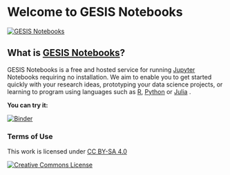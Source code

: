# Welcome to GESIS Notebooks

[![GESIS Notebooks](https://notebooks.gesis.org/static/images/logo/logo_text.png)](https://notebooks.gesis.org)

## What is [GESIS Notebooks](https://notebooks.gesis.org)?
GESIS Notebooks is a free and hosted service for running [Jupyter](https://jupyter.org/) Notebooks requiring no installation. We aim to enable you to get started quickly with your research ideas, prototyping your data science projects, or learning to program using languages such as [R](https://www.r-project.org/), [Python](https://www.python.org/) or [Julia](https://julialang.org/) .

**You can try it:**

[![Binder](https://notebooks.gesis.org/binder/badge.svg)](https://notebooks.gesis.org/binder/v2/gh/gesiscss/notebooks_getting_started/master?urlpath=lab/tree/introduction_python.ipynb)

### Terms of Use

This work is licensed under [CC BY-SA 4.0](http://creativecommons.org/licenses/by-sa/4.0/)

[![Creative Commons License](https://i.creativecommons.org/l/by-sa/4.0/88x31.png)](http://creativecommons.org/licenses/by-sa/4.0/)

